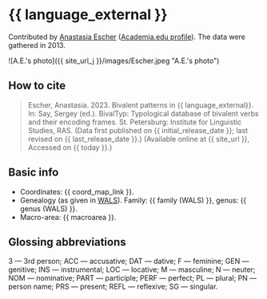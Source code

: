 # {{ language_external }}
Contributed by [Anastasia Escher](https://www.nexus.ethz.ch/about/people1/person-detail.html?persid=305327) ([Academia.edu profile](https://ethz.academia.edu/AnastasiaEscher)). The data were gathered in 2013.

![A.E.'s photo]({{ site_url_j }}/images/Escher.jpeg "A.E.'s photo")


## How to cite
> Escher, Anastasia. 2023. Bivalent patterns in {{ language_external}}. 
> In: Say, Sergey (ed.). BivalTyp: Typological database of bivalent verbs and their encoding frames. 
> St. Petersburg: Institute for Linguistic Studies, RAS. 
> (Data first published on {{ initial_release_date }}; 
> last revised on {{ last_release_date }}.) (Available online at {{ site_url }}, 
> Accessed on {{ today }}.)

## Basic info
- Coordinates: {{ coord_map_link }}.
- Genealogy (as given in [WALS](https://wals.info/)). Family: {{ family (WALS) }}, genus: {{ genus (WALS) }}.
- Macro-area: {{ macroarea }}.

## Glossing abbreviations

3 — 3rd person; ACC — accusative; DAT — dative; F — feminine; GEN — genitive; INS — instrumental; LOC — locative; M — masculine; N — neuter; NOM — nominative; PART — participle; PERF — perfect; PL — plural; PN — person name; PRS — present; REFL — reflexive; SG — singular.
